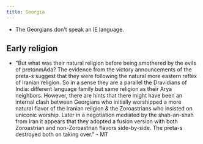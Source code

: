 ```yaml
---
title: Georgia
---
```


- The Georgians don't speak an IE language. 

## Early religion
- "But what was their natural religion before being smothered by the evils of pretonmAda? The evidence from the victory announcements of the preta-s suggest that they were following the natural more eastern reflex of Iranian religion. So in a sense they are a parallel the Dravidians of India: different language family but same religion as their Arya neighbors. However, there are hints that there might have been an internal clash between Georgians who initially worshipped a more natural flavor of the Iranian religion & the Zoroastrians who insisted on uniconic worship. Later in a negotiation mediated by the shah-an-shah from Iran it appears that they adopted a fusion version with both Zoroastrian and non-Zoroastrian flavors side-by-side. The preta-s destroyed both on taking over." - MT